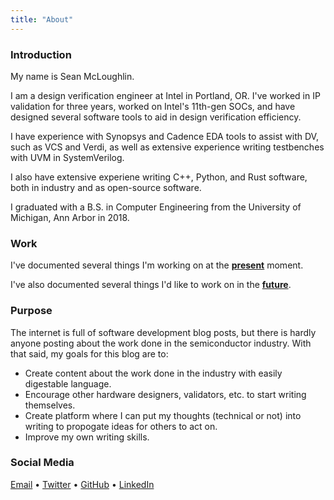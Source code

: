 ```yaml
---
title: "About"
---
```


### Introduction
My name is Sean McLoughlin.

I am a design verification engineer at Intel in Portland, OR. I've worked in IP validation for three years, worked on Intel's 11th-gen SOCs, and have designed several software tools to aid in design verification efficiency.

I have experience with Synopsys and Cadence EDA tools to assist with DV, such as VCS and Verdi, as well as extensive experience writing testbenches with UVM in SystemVerilog.

I also have extensive experiene writing C++, Python, and Rust software, both in industry and as open-source software. 

I graduated with a B.S. in Computer Engineering from the University of Michigan, Ann Arbor in 2018.

### Work
I've documented several things I'm working on at the [**present**](/present) moment.

I've also documented several things I'd like to work on in the [**future**](/future).

### Purpose
The internet is full of software development blog posts, but there is hardly anyone posting about the work done in the semiconductor industry. With that said, my goals for this blog are to:

* Create content about the work done in the industry with easily digestable language.
* Encourage other hardware designers, validators, etc. to start writing themselves.
* Create platform where I can put my thoughts (technical or not) into writing to propogate ideas for others to act on.
* Improve my own writing skills.

### Social Media
[Email](mailto:smclough@protonmail.com) • [Twitter](https://twitter.com/sean_mclough) • [GitHub](https://github.com/SeanMcLoughlin) • [LinkedIn](https://Www.linkedin.com/in/sean-mcloughlin-9730439b/)

